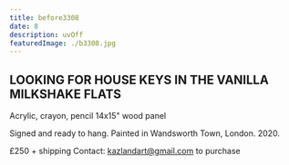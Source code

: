 ```yaml
---
title: before3308
date: 8
description: uvOff
featuredImage: ./b3308.jpg
---
```


<!-- ![photo](./3.jpg)  -->

## LOOKING FOR HOUSE KEYS IN THE VANILLA MILKSHAKE FLATS 

Acrylic, crayon, pencil
14x15" wood panel

Signed and ready to hang.
Painted in Wandsworth Town, London. 2020.

£250 + shipping
Contact: kazlandart@gmail.com to purchase